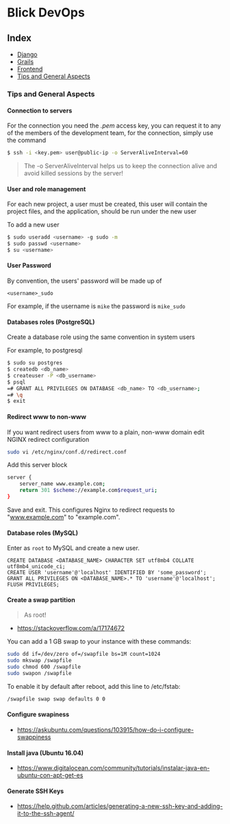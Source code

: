 # Blick DevOps

## Index <a name="index"></a>

* [Django](https://github.com/BlickLabs/DevOps/tree/master/django)
* [Grails](https://github.com/BlickLabs/DevOps/tree/master/grails)
* [Frontend](https://github.com/BlickLabs/DevOps/tree/master/frontend)
* [Tips and General Aspects](#general-aspects)

### Tips and General Aspects<a name="general-aspects"></a>

#### Connection to servers

For the connection you need the *.pem* access key, you can request it to any of the members of the development team, for the connection, simply use the command

```bash
$ ssh -i <key.pem> user@public-ip -o ServerAliveInterval=60
```

> The -o ServerAliveInterval helps us to keep the connection alive and avoid killed sessions by the server!

#### User and role management

For each new project, a user must be created, this user will contain the project files, and the application, should be run under the new user

To add a new user

```bash
$ sudo useradd <username> -g sudo -m
$ sudo passwd <username>
$ su <username>
```

#### User Password

By convention, the users' password will be made up of

```
<username>_sudo
```

For example, if the username is  ``` mike ``` the password is ``` mike_sudo ```

#### Databases roles (PostgreSQL)

Create a database role using the same convention in system users

For example, to postgresql

```bash
$ sudo su postgres
$ createdb <db_name>
$ createuser -P <db_username>
$ psql
=# GRANT ALL PRIVILEGES ON DATABASE <db_name> TO <db_username>;
=# \q
$ exit
```

#### Redirect www to non-www

If you want redirect users from www to a plain, non-www domain edit NGINX redirect configuration

```bash
sudo vi /etc/nginx/conf.d/redirect.conf
```
Add this server block

```bash
server {
    server_name www.example.com;
    return 301 $scheme://example.com$request_uri;
}
```
Save and exit. This configures Nginx to redirect requests to "www.example.com" to "example.com". 

#### Database roles (MySQL)

Enter as `root` to MySQL and create a new user.

```
CREATE DATABASE <DATABASE_NAME> CHARACTER SET utf8mb4 COLLATE utf8mb4_unicode_ci;
CREATE USER 'username'@'localhost' IDENTIFIED BY 'some_password';
GRANT ALL PRIVILEGES ON <DATABASE_NAME>.* TO 'username'@'localhost';
FLUSH PRIVILEGES;
```

#### Create a swap partition

> As root!

- https://stackoverflow.com/a/17174672

You can add a 1 GB swap to your instance with these commands:
```bash
sudo dd if=/dev/zero of=/swapfile bs=1M count=1024
sudo mkswap /swapfile
sudo chmod 600 /swapfile
sudo swapon /swapfile
```
To enable it by default after reboot, add this line to /etc/fstab:

```bash
/swapfile swap swap defaults 0 0

```

#### Configure swapiness

- https://askubuntu.com/questions/103915/how-do-i-configure-swappiness

#### Install java (Ubuntu 16.04)

- https://www.digitalocean.com/community/tutorials/instalar-java-en-ubuntu-con-apt-get-es

#### Generate SSH Keys

- https://help.github.com/articles/generating-a-new-ssh-key-and-adding-it-to-the-ssh-agent/